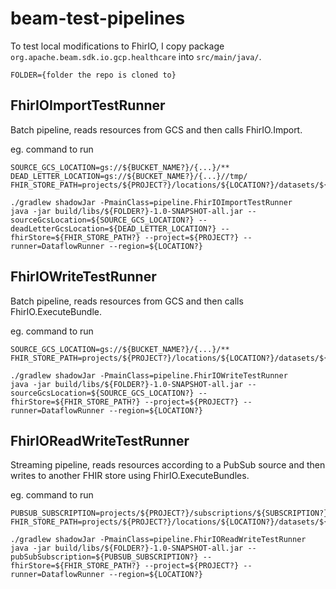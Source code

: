 # beam-test-pipelines

To test local modifications to FhirIO, I copy package `org.apache.beam.sdk.io.gcp.healthcare` into `src/main/java/`.

```
FOLDER={folder the repo is cloned to}
```

## FhirIOImportTestRunner

Batch pipeline, reads resources from GCS and then calls FhirIO.Import.

eg. command to run
```
SOURCE_GCS_LOCATION=gs://${BUCKET_NAME?}/{...}/**
DEAD_LETTER_LOCATION=gs://${BUCKET_NAME?}/{...}//tmp/ 
FHIR_STORE_PATH=projects/${PROJECT?}/locations/${LOCATION?}/datasets/${DATASET?}/fhirStores/${FHIR_STORE?}
```
```
./gradlew shadowJar -PmainClass=pipeline.FhirIOImportTestRunner
java -jar build/libs/${FOLDER?}-1.0-SNAPSHOT-all.jar --sourceGcsLocation=${SOURCE_GCS_LOCATION?} --deadLetterGcsLocation=${DEAD_LETTER_LOCATION?} --fhirStore=${FHIR_STORE_PATH?} --project=${PROJECT?} --runner=DataflowRunner --region=${LOCATION?}
```

## FhirIOWriteTestRunner

Batch pipeline, reads resources from GCS and then calls FhirIO.ExecuteBundle.

eg. command to run
```
SOURCE_GCS_LOCATION=gs://${BUCKET_NAME?}/{...}/**
FHIR_STORE_PATH=projects/${PROJECT?}/locations/${LOCATION?}/datasets/${DATASET?}/fhirStores/${FHIR_STORE?}
```
```
./gradlew shadowJar -PmainClass=pipeline.FhirIOWriteTestRunner
java -jar build/libs/${FOLDER?}-1.0-SNAPSHOT-all.jar --sourceGcsLocation=${SOURCE_GCS_LOCATION?} --fhirStore=${FHIR_STORE_PATH?} --project=${PROJECT?} --runner=DataflowRunner --region=${LOCATION?}
```

## FhirIOReadWriteTestRunner

Streaming pipeline, reads resources according to a PubSub source and then 
writes to another FHIR store using FhirIO.ExecuteBundles.

eg. command to run
```
PUBSUB_SUBSCRIPTION=projects/${PROJECT?}/subscriptions/${SUBSCRIPTION?}
FHIR_STORE_PATH=projects/${PROJECT?}/locations/${LOCATION?}/datasets/${DATASET?}/fhirStores/${FHIR_STORE?}
```
```
./gradlew shadowJar -PmainClass=pipeline.FhirIOReadWriteTestRunner
java -jar build/libs/${FOLDER?}-1.0-SNAPSHOT-all.jar --pubSubSubscription=${PUBSUB_SUBSCRIPTION?} --fhirStore=${FHIR_STORE_PATH?} --project=${PROJECT?} --runner=DataflowRunner --region=${LOCATION?}
```